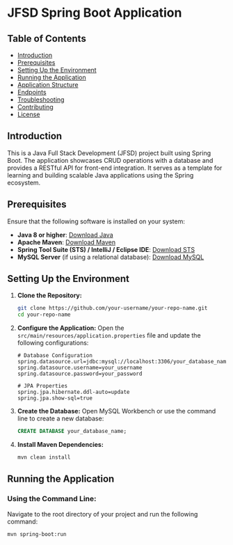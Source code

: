 # JFSD Spring Boot Application

## Table of Contents
- [Introduction](#introduction)
- [Prerequisites](#prerequisites)
- [Setting Up the Environment](#setting-up-the-environment)
- [Running the Application](#running-the-application)
- [Application Structure](#application-structure)
- [Endpoints](#endpoints)
- [Troubleshooting](#troubleshooting)
- [Contributing](#contributing)
- [License](#license)

## Introduction
This is a Java Full Stack Development (JFSD) project built using Spring Boot. The application showcases CRUD operations with a database and provides a RESTful API for front-end integration. It serves as a template for learning and building scalable Java applications using the Spring ecosystem.

## Prerequisites
Ensure that the following software is installed on your system:
- **Java 8 or higher**: [Download Java](https://www.oracle.com/java/technologies/javase-jdk11-downloads.html)
- **Apache Maven**: [Download Maven](https://maven.apache.org/download.cgi)
- **Spring Tool Suite (STS) / IntelliJ / Eclipse IDE**: [Download STS](https://spring.io/tools)
- **MySQL Server** (if using a relational database): [Download MySQL](https://dev.mysql.com/downloads/)

## Setting Up the Environment
1. **Clone the Repository:**

    ```bash
    git clone https://github.com/your-username/your-repo-name.git
    cd your-repo-name
    ```

2. **Configure the Application:**
   Open the `src/main/resources/application.properties` file and update the following configurations:

    ```properties
    # Database Configuration
    spring.datasource.url=jdbc:mysql://localhost:3306/your_database_name
    spring.datasource.username=your_username
    spring.datasource.password=your_password

    # JPA Properties
    spring.jpa.hibernate.ddl-auto=update
    spring.jpa.show-sql=true
    ```

3. **Create the Database:**
   Open MySQL Workbench or use the command line to create a new database:

    ```sql
    CREATE DATABASE your_database_name;
    ```

4. **Install Maven Dependencies:**

    ```bash
    mvn clean install
    ```

## Running the Application
### Using the Command Line:
Navigate to the root directory of your project and run the following command:

```bash
mvn spring-boot:run

